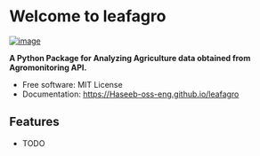 # Welcome to leafagro


[![image](https://img.shields.io/pypi/v/leafagro.svg)](https://pypi.python.org/pypi/leafagro)


**A Python Package for Analyzing Agriculture data obtained from Agromonitoring API.**


-   Free software: MIT License
-   Documentation: <https://Haseeb-oss-eng.github.io/leafagro>
    

## Features

-   TODO

